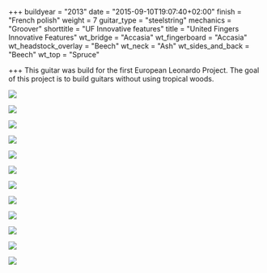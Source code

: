 +++
buildyear = "2013"
date = "2015-09-10T19:07:40+02:00"
finish = "French polish"
weight = 7
guitar_type = "steelstring"
mechanics = "Groover"
shorttitle = "UF Innovative features"
title = "United Fingers Innovative Features"
wt_bridge = "Accasia"
wt_fingerboard = "Accasia"
wt_headstock_overlay = "Beech"
wt_neck = "Ash"
wt_sides_and_back = "Beech"
wt_top = "Spruce"

+++
This guitar was build for the first European Leonardo Project.
The goal of this project is to build guitars without using tropical woods.

![](https://farm6.staticflickr.com/5773/21429899282_defeedc9a8_h.jpg)

![](https://farm1.staticflickr.com/615/20818152994_a9a4e145bc_h.jpg)

![](https://farm6.staticflickr.com/5768/21440827235_68dde27874_c.jpg)

![](https://farm1.staticflickr.com/653/21449325901_934cf4ce8b_c.jpg)

![](https://farm6.staticflickr.com/5815/21414599946_6507434863_c.jpg)

![](https://farm6.staticflickr.com/5636/21440819115_e6de2ba503_c.jpg)

![](https://farm6.staticflickr.com/5669/21252758800_7ef0685d13_c.jpg)

![](https://farm6.staticflickr.com/5775/21440814075_b1634e0e51_c.jpg)

![](https://farm6.staticflickr.com/5631/21429875642_706e38a12f_c.jpg)

![](https://farm1.staticflickr.com/735/20818130654_115e7ff725_c.jpg)

![](https://farm1.staticflickr.com/653/21253000028_648b22a107_c.jpg)

![](https://farm6.staticflickr.com/5677/20819736833_66c9d549ac_c.jpg)